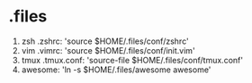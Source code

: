 # .files
1. zsh .zshrc: 'source $HOME/.files/conf/zshrc'
2. vim .vimrc: 'source $HOME/.files/conf/init.vim'
3. tmux .tmux.conf: 'source-file $HOME/.files/conf/tmux.conf'
4. awesome: 'ln -s $HOME/.files/awesome awesome'
